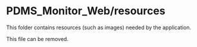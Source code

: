# PDMS_Monitor_Web/resources

This folder contains resources (such as images) needed by the application. 

This file can be removed.

